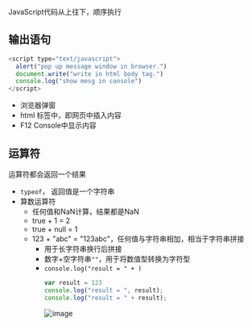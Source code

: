 
JavaScript代码从上往下，顺序执行

## 输出语句

```javascript
<script type="text/javascript">
  alert("pop up message window in browser.")
  document.write("write in html body tag.")
  console.log("show mesg in console")
</script>
```
- 浏览器弹窗
- html <body> 标签中，即网页中插入内容
- F12 Console中显示内容


## 运算符
运算符都会返回一个结果
- `typeof`， 返回值是一个字符串
- 算数运算符
  - 任何值和NaN计算，结果都是NaN
  - true + 1 = 2
  - true + null = 1
  - 123 + "abc" = "123abc"，任何值与字符串相加，相当于字符串拼接
    - 用于长字符串换行后拼接
    - 数字+空字符串`""`，用于将数值型转换为字符型
    - `console.log("result = " + )`
      ```javascript      
      var result = 123
      console.log("result = ", result);
      console.log("result = " + result);
      ```
      ![image](https://user-images.githubusercontent.com/26485327/72709824-0bb2cb00-3ba9-11ea-8cb3-868061b9203c.png)


